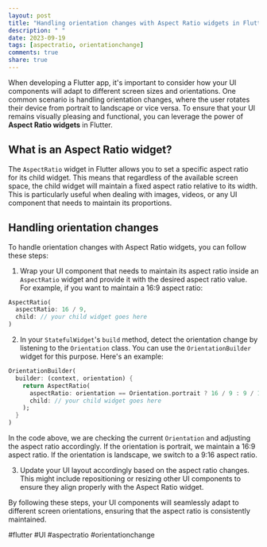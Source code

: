 ```yaml
---
layout: post
title: "Handling orientation changes with Aspect Ratio widgets in Flutter"
description: " "
date: 2023-09-19
tags: [aspectratio, orientationchange]
comments: true
share: true
---
```


When developing a Flutter app, it's important to consider how your UI components will adapt to different screen sizes and orientations. One common scenario is handling orientation changes, where the user rotates their device from portrait to landscape or vice versa. To ensure that your UI remains visually pleasing and functional, you can leverage the power of **Aspect Ratio widgets** in Flutter.

## What is an Aspect Ratio widget?

The `AspectRatio` widget in Flutter allows you to set a specific aspect ratio for its child widget. This means that regardless of the available screen space, the child widget will maintain a fixed aspect ratio relative to its width. This is particularly useful when dealing with images, videos, or any UI component that needs to maintain its proportions.

## Handling orientation changes

To handle orientation changes with Aspect Ratio widgets, you can follow these steps:

1. Wrap your UI component that needs to maintain its aspect ratio inside an `AspectRatio` widget and provide it with the desired aspect ratio value. For example, if you want to maintain a 16:9 aspect ratio:

```dart
AspectRatio(
  aspectRatio: 16 / 9,
  child: // your child widget goes here
)
```

2. In your `StatefulWidget`'s `build` method, detect the orientation change by listening to the `Orientation` class. You can use the `OrientationBuilder` widget for this purpose. Here's an example:

```dart
OrientationBuilder(
  builder: (context, orientation) {
    return AspectRatio(
      aspectRatio: orientation == Orientation.portrait ? 16 / 9 : 9 / 16,
      child: // your child widget goes here
    );
  }
)
```

In the code above, we are checking the current `Orientation` and adjusting the aspect ratio accordingly. If the orientation is portrait, we maintain a 16:9 aspect ratio. If the orientation is landscape, we switch to a 9:16 aspect ratio.

3. Update your UI layout accordingly based on the aspect ratio changes. This might include repositioning or resizing other UI components to ensure they align properly with the Aspect Ratio widget.

By following these steps, your UI components will seamlessly adapt to different screen orientations, ensuring that the aspect ratio is consistently maintained.

#flutter #UI #aspectratio #orientationchange
